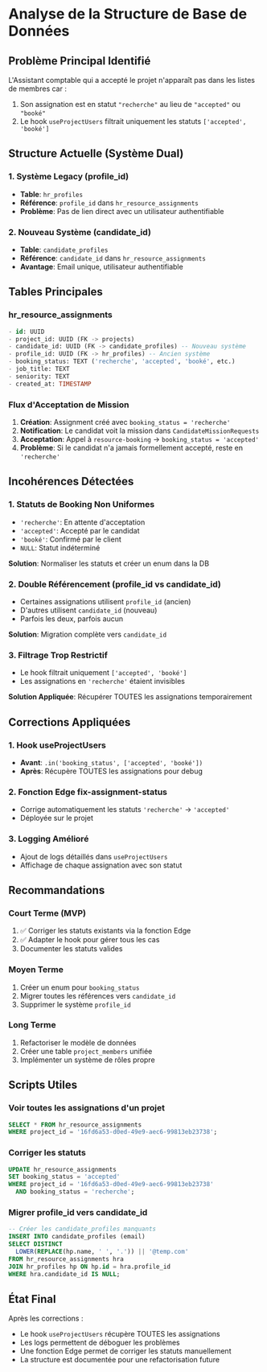 # Analyse de la Structure de Base de Données

## Problème Principal Identifié

L'Assistant comptable qui a accepté le projet n'apparaît pas dans les listes de membres car :
1. Son assignation est en statut `"recherche"` au lieu de `"accepted"` ou `"booké"`
2. Le hook `useProjectUsers` filtrait uniquement les statuts `['accepted', 'booké']`

## Structure Actuelle (Système Dual)

### 1. Système Legacy (profile_id)
- **Table**: `hr_profiles`
- **Référence**: `profile_id` dans `hr_resource_assignments`
- **Problème**: Pas de lien direct avec un utilisateur authentifiable

### 2. Nouveau Système (candidate_id)
- **Table**: `candidate_profiles`
- **Référence**: `candidate_id` dans `hr_resource_assignments`
- **Avantage**: Email unique, utilisateur authentifiable

## Tables Principales

### hr_resource_assignments
```sql
- id: UUID
- project_id: UUID (FK -> projects)
- candidate_id: UUID (FK -> candidate_profiles) -- Nouveau système
- profile_id: UUID (FK -> hr_profiles) -- Ancien système
- booking_status: TEXT ('recherche', 'accepted', 'booké', etc.)
- job_title: TEXT
- seniority: TEXT
- created_at: TIMESTAMP
```

### Flux d'Acceptation de Mission

1. **Création**: Assignment créé avec `booking_status = 'recherche'`
2. **Notification**: Le candidat voit la mission dans `CandidateMissionRequests`
3. **Acceptation**: Appel à `resource-booking` -> `booking_status = 'accepted'`
4. **Problème**: Si le candidat n'a jamais formellement accepté, reste en `'recherche'`

## Incohérences Détectées

### 1. Statuts de Booking Non Uniformes
- `'recherche'`: En attente d'acceptation
- `'accepted'`: Accepté par le candidat
- `'booké'`: Confirmé par le client
- `NULL`: Statut indéterminé

**Solution**: Normaliser les statuts et créer un enum dans la DB

### 2. Double Référencement (profile_id vs candidate_id)
- Certaines assignations utilisent `profile_id` (ancien)
- D'autres utilisent `candidate_id` (nouveau)
- Parfois les deux, parfois aucun

**Solution**: Migration complète vers `candidate_id`

### 3. Filtrage Trop Restrictif
- Le hook filtrait uniquement `['accepted', 'booké']`
- Les assignations en `'recherche'` étaient invisibles

**Solution Appliquée**: Récupérer TOUTES les assignations temporairement

## Corrections Appliquées

### 1. Hook useProjectUsers
- **Avant**: `.in('booking_status', ['accepted', 'booké'])`
- **Après**: Récupère TOUTES les assignations pour debug

### 2. Fonction Edge fix-assignment-status
- Corrige automatiquement les statuts `'recherche'` -> `'accepted'`
- Déployée sur le projet

### 3. Logging Amélioré
- Ajout de logs détaillés dans `useProjectUsers`
- Affichage de chaque assignation avec son statut

## Recommandations

### Court Terme (MVP)
1. ✅ Corriger les statuts existants via la fonction Edge
2. ✅ Adapter le hook pour gérer tous les cas
3. Documenter les statuts valides

### Moyen Terme
1. Créer un enum pour `booking_status`
2. Migrer toutes les références vers `candidate_id`
3. Supprimer le système `profile_id`

### Long Terme
1. Refactoriser le modèle de données
2. Créer une table `project_members` unifiée
3. Implémenter un système de rôles propre

## Scripts Utiles

### Voir toutes les assignations d'un projet
```sql
SELECT * FROM hr_resource_assignments 
WHERE project_id = '16fd6a53-d0ed-49e9-aec6-99813eb23738';
```

### Corriger les statuts
```sql
UPDATE hr_resource_assignments 
SET booking_status = 'accepted'
WHERE project_id = '16fd6a53-d0ed-49e9-aec6-99813eb23738'
  AND booking_status = 'recherche';
```

### Migrer profile_id vers candidate_id
```sql
-- Créer les candidate_profiles manquants
INSERT INTO candidate_profiles (email)
SELECT DISTINCT 
  LOWER(REPLACE(hp.name, ' ', '.')) || '@temp.com'
FROM hr_resource_assignments hra
JOIN hr_profiles hp ON hp.id = hra.profile_id
WHERE hra.candidate_id IS NULL;
```

## État Final

Après les corrections :
- Le hook `useProjectUsers` récupère TOUTES les assignations
- Les logs permettent de déboguer les problèmes
- Une fonction Edge permet de corriger les statuts manuellement
- La structure est documentée pour une refactorisation future